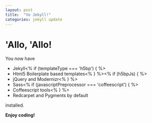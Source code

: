 ```yaml
---
layout: post
title:  "Yo Jekyll!"
categories: jekyll update
---
```


# 'Allo, 'Allo!

You now have

- Jekyll<% if (templateType === 'h5bp') { %>
- Html5 Boilerplate based templates<% } %><% if (h5bpJs) { %>
- jQuery and Modernizr<% } %>
- Sass<% if (javascriptPreprocessor === 'coffeescript') { %>
- Coffeescript tools<% } %>
- Redcarpet and Pygments by default

installed.

**Enjoy coding!**
